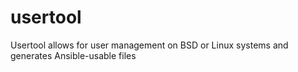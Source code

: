 # usertool
Usertool allows for user management on BSD or Linux systems and generates Ansible-usable files
